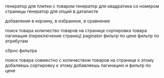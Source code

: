 генератор для плитки с товаром
генератор для квадратика со номером страницы
генератор для опций в даталисте

добавления в корзину, в избранное, в сравнение

поиск товара
количество товаров на странице
сортировка товара
пагинация (переключение страниц) paginator
фильтр по цене
фильтр по атрибутам

сброс фильтра

поиск товара совместно с количеством товаров на странице
к этому добаляешь сортировку
к этому добавляешь пагинацию
и фильтр по цене
